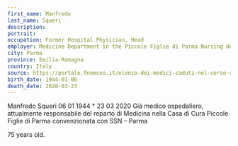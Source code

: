 ```yaml
---
first_name: Manfredo
last_name: Squeri
description: 
portrait: 
occupation: Former Hospital Physician, Head 
employer: Medicine Department in the Piccole Figlie di Parma Nursing Home affiliated with SSN
city: Parma
province: Emilia-Romagna
country: Italy 
source: https://portale.fnomceo.it/elenco-dei-medici-caduti-nel-corso-dellepidemia-di-covid-19/
birth_date: 1944-01-06
death_date: 2020-03-23
---
```


Manfredo Squeri 06 01 1944 †  23 03 2020
Già medico ospedaliero, attualmente responsabile del reparto di Medicina nella Casa di Cura Piccole Figlie di Parma convenzionata con SSN – Parma

75 years old.